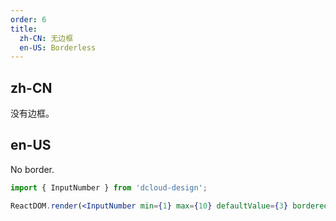 ```yaml
---
order: 6
title:
  zh-CN: 无边框
  en-US: Borderless
---
```


## zh-CN

没有边框。

## en-US

No border.

```jsx
import { InputNumber } from 'dcloud-design';

ReactDOM.render(<InputNumber min={1} max={10} defaultValue={3} bordered={false} />, mountNode);
```
